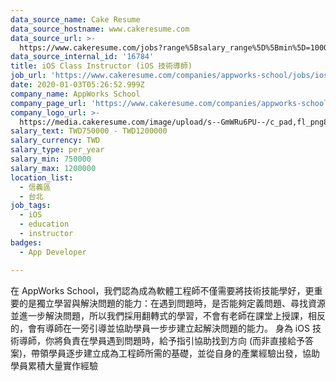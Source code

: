 ```yaml
---
data_source_name: Cake Resume
data_source_hostname: www.cakeresume.com
data_source_url: >-
  https://www.cakeresume.com/jobs?range%5Bsalary_range%5D%5Bmin%5D=1000000&refinementList%5Bprofession%5D%5B0%5D=tech_android-development&refinementList%5Bprofession%5D%5B1%5D=tech_ios-development
data_source_internal_id: '16784'
title: iOS Class Instructor (iOS 技術導師)
job_url: 'https://www.cakeresume.com/companies/appworks-school/jobs/ios-instructor'
date: 2020-01-03T05:26:52.999Z
company_name: AppWorks School
company_page_url: 'https://www.cakeresume.com/companies/appworks-school'
company_logo_url: >-
  https://media.cakeresume.com/image/upload/s--GmWRu6PU--/c_pad,fl_png8,h_200,w_200/v1578029438/wx055mis1yiv6nt1rstp.png
salary_text: TWD750000 - TWD1200000
salary_currency: TWD
salary_type: per_year
salary_min: 750000
salary_max: 1200000
location_list:
  - 信義區
  - 台北
job_tags:
  - iOS
  - education
  - instructor
badges:
  - App Developer

---
```


在 AppWorks School，我們認為成為軟體工程師不僅需要將技術技能學好，更重要的是獨立學習與解決問題的能力：在遇到問題時，是否能夠定義問題、尋找資源並進一步解決問題，所以我們採用翻轉式的學習，不會有老師在課堂上授課，相反的，會有導師在一旁引導並協助學員一步步建立起解決問題的能力。 身為 iOS 技術導師，你將負責在學員遇到問題時，給予指引協助找到方向 (而非直接給予答案)，帶領學員逐步建立成為工程師所需的基礎，並從自身的產業經驗出發，協助學員累積大量實作經驗